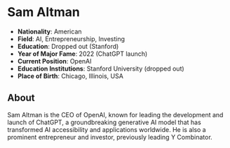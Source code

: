 # Sam Altman

- **Nationality**: American
- **Field**: AI, Entrepreneurship, Investing
- **Education**: Dropped out (Stanford)
- **Year of Major Fame**: 2022 (ChatGPT launch)
- **Current Position**: OpenAI
- **Education Institutions**: Stanford University (dropped out)
- **Place of Birth**: Chicago, Illinois, USA

## About
Sam Altman is the CEO of OpenAI, known for leading the development and launch of ChatGPT, a groundbreaking generative AI model that has transformed AI accessibility and applications worldwide. He is also a prominent entrepreneur and investor, previously leading Y Combinator.
